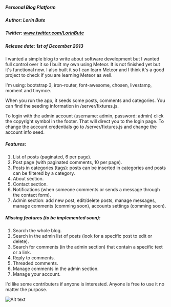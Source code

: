 ##### Personal Blog Platform             
##### Author: Lorin Bute                 
##### Twitter: www.twitter.com/LorinBute 
##### Release date: 1st of December 2013 

 I wanted a simple blog to write about software development but I wanted full control over it so I built my own using Meteor. It is not finished yet but it's functional now. I also built it so I can learn Meteor and I think it's a good project to check if you are learning Meteor as well.

 I'm using: bootstrap 3, iron-router, font-awesome, chosen, livestamp, moment and tinymce.

 When you run the app, it seeds some posts, comments and categories. You can find the seeding information in /server/fixtures.js.

 To login with the admin account (username: admin, password: admin) click the copyright symbol in the footer. That will direct you to the login page. To change the account credentials go to /server/fixtures.js and change the account info seed.


##### Features:
 1. List of posts (paginated, 6 per page).
 2. Post page (with paginated comments, 10 per page).
 3. Posts in categories (tags): posts can be inserted in categories and posts can be filtered by a category.
 4. About section.
 5. Contact section.
 6. Notifications (when someone comments or sends a message through the contact form).
 7. Admin section: add new post, edit/delete posts, manage messages, manage comments (comming soon), accounts settings (comming soon).

##### Missing features (to be implemented soon):
 1. Search the whole blog.
 2. Search in the admin list of posts (look for a specific post to edit or delete).
 3. Search for comments (in the admin section) that contain a specific text or a link.
 4. Reply to comments.
 5. Threaded comments.
 6. Manage comments in the admin section.
 7. Manage your account.

 I'd like some contributers if anyone is interested. 
 Anyone is free to use it no matter the purpose.

![Alt text](https://github.com/albdusty/personal-blog/blob/master/public/images/screenshot.png)



